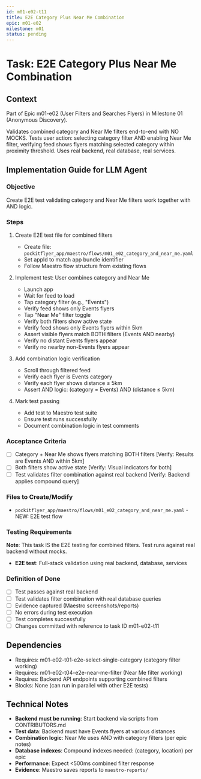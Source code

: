```yaml
---
id: m01-e02-t11
title: E2E Category Plus Near Me Combination
epic: m01-e02
milestone: m01
status: pending
---
```


# Task: E2E Category Plus Near Me Combination

## Context
Part of Epic m01-e02 (User Filters and Searches Flyers) in Milestone 01 (Anonymous Discovery).

Validates combined category and Near Me filters end-to-end with NO MOCKS. Tests user action: selecting category filter AND enabling Near Me filter, verifying feed shows flyers matching selected category within proximity threshold. Uses real backend, real database, real services.

## Implementation Guide for LLM Agent

### Objective
Create E2E test validating category and Near Me filters work together with AND logic.

### Steps

1. Create E2E test file for combined filters
   - Create file: `pockitflyer_app/maestro/flows/m01_e02_category_and_near_me.yaml`
   - Set appId to match app bundle identifier
   - Follow Maestro flow structure from existing flows

2. Implement test: User combines category and Near Me
   - Launch app
   - Wait for feed to load
   - Tap category filter (e.g., "Events")
   - Verify feed shows only Events flyers
   - Tap "Near Me" filter toggle
   - Verify both filters show active state
   - Verify feed shows only Events flyers within 5km
   - Assert visible flyers match BOTH filters (Events AND nearby)
   - Verify no distant Events flyers appear
   - Verify no nearby non-Events flyers appear

3. Add combination logic verification
   - Scroll through filtered feed
   - Verify each flyer is Events category
   - Verify each flyer shows distance ≤ 5km
   - Assert AND logic: (category = Events) AND (distance ≤ 5km)

4. Mark test passing
   - Add test to Maestro test suite
   - Ensure test runs successfully
   - Document combination logic in test comments

### Acceptance Criteria
- [ ] Category + Near Me shows flyers matching BOTH filters [Verify: Results are Events AND within 5km]
- [ ] Both filters show active state [Verify: Visual indicators for both]
- [ ] Test validates filter combination against real backend [Verify: Backend applies compound query]

### Files to Create/Modify
- `pockitflyer_app/maestro/flows/m01_e02_category_and_near_me.yaml` - NEW: E2E test flow

### Testing Requirements
**Note**: This task IS the E2E testing for combined filters. Test runs against real backend without mocks.

- **E2E test**: Full-stack validation using real backend, database, services

### Definition of Done
- [ ] Test passes against real backend
- [ ] Test validates filter combination with real database queries
- [ ] Evidence captured (Maestro screenshots/reports)
- [ ] No errors during test execution
- [ ] Test completes successfully
- [ ] Changes committed with reference to task ID m01-e02-t11

## Dependencies
- Requires: m01-e02-t01-e2e-select-single-category (category filter working)
- Requires: m01-e02-t04-e2e-near-me-filter (Near Me filter working)
- Requires: Backend API endpoints supporting combined filters
- Blocks: None (can run in parallel with other E2E tests)

## Technical Notes
- **Backend must be running**: Start backend via scripts from CONTRIBUTORS.md
- **Test data**: Backend must have Events flyers at various distances
- **Combination logic**: Near Me uses AND with category filters (per epic notes)
- **Database indexes**: Compound indexes needed: (category, location) per epic
- **Performance**: Expect <500ms combined filter response
- **Evidence**: Maestro saves reports to `maestro-reports/`
